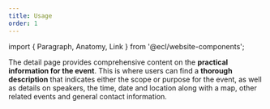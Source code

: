 ```yaml
---
title: Usage
order: 1
---
```


import { Paragraph, Anatomy, Link } from '@ecl/website-components';

<Paragraph size="lead">
  The detail page provides comprehensive content on the <strong>practical information for the event</strong>. 
</Paragraph>

<Paragraph size="lead">
  This is where users can find a <strong>thorough description</strong> that indicates either the scope or purpose for the event, as well as details on speakers, the time, date and location along with a map, other related events and general contact information.
</Paragraph>
